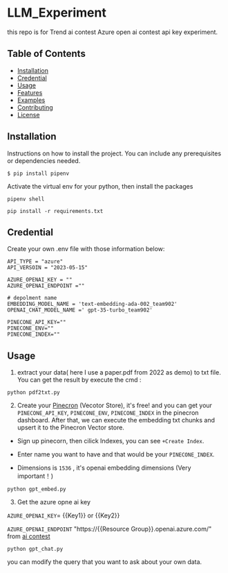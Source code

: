 # LLM_Experiment
this repo is for Trend ai contest Azure open ai contest api key experiment.


## Table of Contents

- [Installation](#installation)
- [Credential](#credential)
- [Usage](#usage)
- [Features](#features)
- [Examples](#examples)
- [Contributing](#contributing)
- [License](#license)

## Installation

Instructions on how to install the project. You can include any prerequisites or dependencies needed.

```shell
$ pip install pipenv
``` 
Activate the virtual env for your python, then install the packages 

```shell
pipenv shell 

pip install -r requirements.txt
```

## Credential
Create your own .env file with those information below:
```shell 
API_TYPE = "azure"
API_VERSOIN = "2023-05-15"

AZURE_OPENAI_KEY = ""
AZURE_OPENAI_ENDPOINT ="" 

# depolment name
EMBEDDING_MODEL_NAME = 'text-embedding-ada-002_team902'
OPENAI_CHAT_MODEL_NAME =' gpt-35-turbo_team902'

PINECONE_API_KEY=""
PINECONE_ENV=""
PINECONE_INDEX=""
```

## Usage
1. extract your data( here I use a paper.pdf from 2022 as demo) to txt file. You can get the result by execute the cmd :
```shell 
python pdf2txt.py
```
2. Create your [Pinecron](https://www.pinecron.com) (Vecotor Store), it's free! and you can get your `PINECONE_API_KEY`, `PINECONE_ENV`, `PINECONE_INDEX` in the pinecron dashboard.
After that, we can execute the embedding txt chunks and upsert it to the Pinecron Vector store. 

- Sign up pinecorn, then cilick Indexes, you can see `+Create Index`.

- Enter name you want to have and that would be your `PINECONE_INDEX`.

- Dimensions is `1536` , it's openai embedding dimensions (Very important！)

```shell 
python gpt_embed.py
```
3. Get the azure opne ai key 

`AZURE_OPENAI_KEY`= {{Key1}} or {{Key2}}

`AZURE_OPENAI_ENDPOINT` "https://{{Resource Group}}.openai.azure.com/" from [ai contest](https://2023aicontest.trendmicro.com/Competitions/Details/3)

```shell 
python gpt_chat.py
```
you can modify the query that you want to ask about your own data. 

